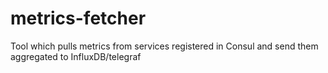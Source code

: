 # metrics-fetcher
Tool which pulls metrics from services registered in Consul and send them aggregated to InfluxDB/telegraf
